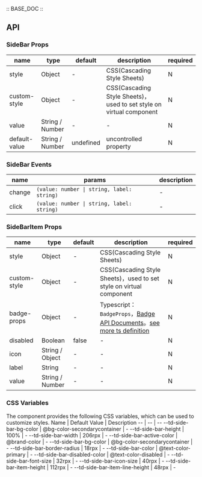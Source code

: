 :: BASE_DOC ::

## API

### SideBar Props

name | type | default | description | required
-- | -- | -- | -- | --
style | Object | - | CSS(Cascading Style Sheets) | N
custom-style | Object | - | CSS(Cascading Style Sheets)，used to set style on virtual component | N
value | String / Number | - | \- | N
default-value | String / Number | undefined | uncontrolled property | N

### SideBar Events

name | params | description
-- | -- | --
change | `(value: number \| string, label: string)` | \-
click | `(value: number \| string, label: string)` | \-


### SideBarItem Props

name | type | default | description | required
-- | -- | -- | -- | --
style | Object | - | CSS(Cascading Style Sheets) | N
custom-style | Object | - | CSS(Cascading Style Sheets)，used to set style on virtual component | N
badge-props | Object | - | Typescript：`BadgeProps`，[Badge API Documents](./badge?tab=api)。[see more ts definition](https://github.com/Tencent/tdesign-miniprogram/blob/develop/packages/components/side-bar-item/type.ts) | N
disabled | Boolean | false | \- | N
icon | String / Object | - | \- | N
label | String | - | \- | N
value | String / Number | - | \- | N

### CSS Variables

The component provides the following CSS variables, which can be used to customize styles.
Name | Default Value | Description 
-- | -- | --
--td-side-bar-bg-color | @bg-color-secondarycontainer | - 
--td-side-bar-height | 100% | - 
--td-side-bar-width | 206rpx | - 
--td-side-bar-active-color | @brand-color | - 
--td-side-bar-bg-color | @bg-color-secondarycontainer | - 
--td-side-bar-border-radius | 18rpx | - 
--td-side-bar-color | @text-color-primary | - 
--td-side-bar-disabled-color | @text-color-disabled | - 
--td-side-bar-font-size | 32rpx | - 
--td-side-bar-icon-size | 40rpx | - 
--td-side-bar-item-height | 112rpx | - 
--td-side-bar-item-line-height | 48rpx | -
